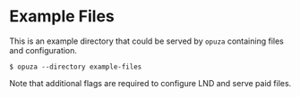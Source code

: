 # Example Files

This is an example directory that could be served by `opuza` containing files and configuration.

```console
$ opuza --directory example-files
```

Note that additional flags are required to configure LND and serve paid files.
